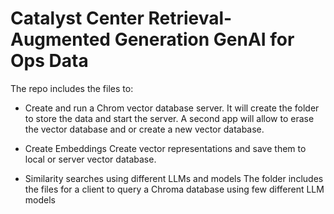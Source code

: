 # Catalyst Center Retrieval-Augmented Generation GenAI for Ops Data


The repo includes the files to:

- Create and run a Chrom vector database server.
It will create the folder to store the data and start the server.
A second app will allow to erase the vector database and or create a new vector database.

- Create Embeddings
Create vector representations and save them to local or server vector database.

- Similarity searches using different LLMs and models
The folder includes the files for a client to query a Chroma database using few different LLM models
